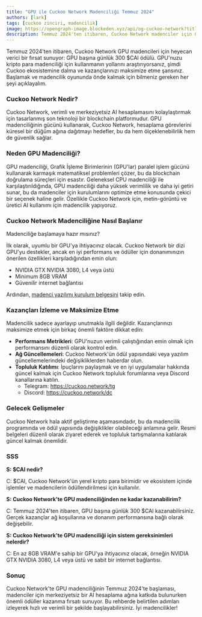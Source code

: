 ```yaml
---
title: "GPU ile Cuckoo Network Madenciliği Temmuz 2024"
authors: [lark]
tags: [cuckoo zinciri, madencilik]
image: https://opengraph-image.blockeden.xyz/api/og-cuckoo-network?title=GPU%20ile%20Cuckoo%20Network%20Madencili%C4%9Fi%20Temmuz%202024
description: Temmuz 2024'ten itibaren, Cuckoo Network madenciler için GPU başına günlük 300 $CAI ödül sunuyor. Madenci düğümünüzü nasıl kuracağınızı öğrenmek ve kazanmaya başlamak için rehberimize dalın.
---
```


Temmuz 2024'ten itibaren, Cuckoo Network GPU madencileri için heyecan verici bir fırsat sunuyor: GPU başına günlük 300 $CAI ödülü. GPU'nuzu kripto para madenciliği için kullanmanın yollarını araştırıyorsanız, şimdi Cuckoo ekosistemine dalma ve kazançlarınızı maksimize etme şansınız. Başlamak ve madencilik oyununda önde kalmak için bilmeniz gereken her şeyi açıklayalım.

### Cuckoo Network Nedir?

Cuckoo Network, verimli ve merkeziyetsiz AI hesaplamasını kolaylaştırmak için tasarlanmış son teknoloji bir blockchain platformudur. GPU madenciliğinin gücünü kullanarak, Cuckoo Network, hesaplama görevlerini küresel bir düğüm ağına dağıtmayı hedefler, bu da hem ölçeklenebilirlik hem de güvenlik sağlar.

### Neden GPU Madenciliği?

GPU madenciliği, Grafik İşleme Birimlerinin (GPU'lar) paralel işlem gücünü kullanarak karmaşık matematiksel problemleri çözer, bu da blockchain doğrulama süreçleri için esastır. Geleneksel CPU madenciliği ile karşılaştırıldığında, GPU madenciliği daha yüksek verimlilik ve daha iyi getiri sunar, bu da madenciler için kurulumlarını optimize etme konusunda çekici bir seçenek haline gelir. Özellikle Cuckoo Network için, metin-görüntü ve üretici AI kullanımı için madencilik yapıyoruz.

### Cuckoo Network Madenciliğine Nasıl Başlanır

Madenciliğe başlamaya hazır mısınız?

İlk olarak, uyumlu bir GPU'ya ihtiyacınız olacak. Cuckoo Network bir dizi GPU'yu destekler, ancak en iyi performans ve ödüller için donanımınızın önerilen özellikleri karşıladığından emin olun:

- NVIDIA GTX NVIDIA 3080, L4 veya üstü
- Minimum 8GB VRAM
- Güvenilir internet bağlantısı

Ardından, [madenci yazılımı kurulum belgesini](/docs/cuckoo-ai/ai-node) takip edin.

### Kazançları İzleme ve Maksimize Etme

Madencilik sadece ayarlayıp unutmakla ilgili değildir. Kazançlarınızı maksimize etmek için birkaç önemli faktöre dikkat edin:

- **Performans Metrikleri**: GPU'nuzun verimli çalıştığından emin olmak için performansını düzenli olarak kontrol edin.
- **Ağ Güncellemeleri**: Cuckoo Network'ün ödül yapısındaki veya yazılım güncellemelerindeki değişikliklerden haberdar olun.
- **Topluluk Katılımı**: İpuçlarını paylaşmak ve en iyi uygulamalar hakkında güncel kalmak için Cuckoo Network topluluk forumlarına veya Discord kanallarına katılın.
  - Telegram: https://cuckoo.network/tg
  - Discord: https://cuckoo.network/dc

### Gelecek Gelişmeler

Cuckoo Network hala aktif geliştirme aşamasındadır, bu da madencilik programında ve ödül yapısında değişiklikler olabileceği anlamına gelir. Resmi belgeleri düzenli olarak ziyaret ederek ve topluluk tartışmalarına katılarak güncel kalmak önemlidir.

### SSS

**S: $CAI nedir?**

C: $CAI, Cuckoo Network'ün yerel kripto para birimidir ve ekosistem içinde işlemler ve madencilerin ödüllendirilmesi için kullanılır.

**S: Cuckoo Network'te GPU madenciliğinden ne kadar kazanabilirim?**

C: Temmuz 2024'ten itibaren, GPU başına günlük 300 $CAI kazanabilirsiniz. Gerçek kazançlar ağ koşullarına ve donanım performansına bağlı olarak değişebilir.

**S: Cuckoo Network'te GPU madenciliği için sistem gereksinimleri nelerdir?**

C: En az 8GB VRAM'e sahip bir GPU'ya ihtiyacınız olacak, örneğin NVIDIA GTX NVIDIA 3080, L4 veya üstü ve sabit bir internet bağlantısı.

### Sonuç

Cuckoo Network'te GPU madenciliğinin Temmuz 2024'te başlaması, madenciler için merkeziyetsiz bir AI hesaplama ağına katkıda bulunurken önemli ödüller kazanma fırsatı sunuyor. Bu rehberde belirtilen adımları izleyerek hızlı ve verimli bir şekilde başlayabilirsiniz. İyi madencilikler!

